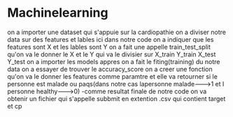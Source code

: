 # Machinelearning
on a importer une dataset qui s'appuie sur la cardiopathie on a diviser notre data sur des features et lables ici dans notre code on a indiquer que les features sont X et les lables sont Y on a fait une appelle train_test_split qu'on va le donner le X et le Y qui va le divisier sur X_train Y_train X_test Y_test on a importer les models appres on a fait le fiting(training) du notre data on a essayer de trouver le accuracy_score on a creer une fonction qu'on va le donner les features comme paramtre et elle va retourner si le personne est malade ou paqs(dans notre cas lapersonne malade--->1 et l personne healthy--->0) 
-comme resultat finale de notre code on va obtenir un fichier qui s'appelle subbmit en extention .csv qui contient target et cp
